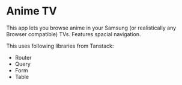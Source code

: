 # Anime TV

This app lets you browse anime in your Samsung (or realistically any Browser compatible) TVs. Features spacial navigation.

This uses following libraries from Tanstack:
- Router
- Query
- Form
- Table
